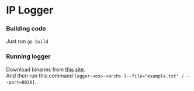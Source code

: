 # IP Logger

### Building code
Just run `go build`

### Running logger
Download binaries from [this site](https://github.com/Nimplex/ip-logger/releases/tag/1.0).<br>
And then run this command `logger-<os>-<arch> [--file="example.txt" / --port=8020]`.<br>
